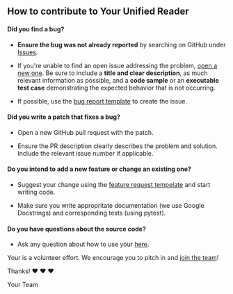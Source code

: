 ## How to contribute to Your Unified Reader

#### **Did you find a bug?**

* **Ensure the bug was not already reported** by searching on GitHub under [Issues](https://github.com/thepetabyteproject/your/issues).

* If you're unable to find an open issue addressing the problem, [open a new one](https://github.com/thepetabyteproject/your/issues/new). Be sure to include a **title and clear description**, as much relevant information as possible, and a **code sample** or an **executable test case** demonstrating the expected behavior that is not occurring.

* If possible, use the [bug report template](https://github.com/thepetabyteproject/your/blob/master/.github/ISSUE_TEMPLATE/bug_report.md) to create the issue.

#### **Did you write a patch that fixes a bug?**

* Open a new GitHub pull request with the patch.

* Ensure the PR description clearly describes the problem and solution. Include the relevant issue number if applicable.


#### **Do you intend to add a new feature or change an existing one?**

* Suggest your change using the [feature request tempelate](https://github.com/thepetabyteproject/your/blob/master/.github/ISSUE_TEMPLATE/feature_request.md) and start writing code.

* Make sure you write appropritate documentation (we use Google Docstrings) and corresponding tests (using pytest).

#### **Do you have questions about the source code?**

* Ask any question about how to use your [here](https://github.com/thepetabyteproject/your/issues/new).


Your is a volunteer effort. We encourage you to pitch in and [join the team](https://github.com/thepetabyteproject/your/graphs/contributors)!

Thanks! :heart: :heart: :heart:

Your Team
